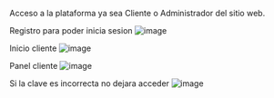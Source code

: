 Acceso a la plataforma ya sea Cliente o Administrador del sitio web.

Registro para poder inicia sesion
![image](https://github.com/yuldorolmedomulcue/MulcueStore./assets/109251693/b42519cd-9394-4a62-bc3a-8e1b21f9609e)

Inicio cliente
![image](https://github.com/yuldorolmedomulcue/MulcueStore./assets/109251693/ac42e6cc-f615-4570-98eb-eefcc7c410dc)

Panel cliente
![image](https://github.com/yuldorolmedomulcue/MulcueStore./assets/109251693/66ed921a-af8e-44c8-93e9-67c5c6046795)

Si la clave es incorrecta no dejara acceder
![image](https://github.com/yuldorolmedomulcue/MulcueStore./assets/109251693/f6716365-ce8d-4ffc-8566-add20cad3a76)
